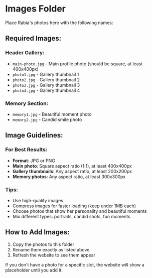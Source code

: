 # Images Folder

Place Rabia's photos here with the following names:

## Required Images:

### Header Gallery:
- `main-photo.jpg` - Main profile photo (should be square, at least 400x400px)
- `photo1.jpg` - Gallery thumbnail 1
- `photo2.jpg` - Gallery thumbnail 2  
- `photo3.jpg` - Gallery thumbnail 3
- `photo4.jpg` - Gallery thumbnail 4

### Memory Section:
- `memory1.jpg` - Beautiful moment photo
- `memory2.jpg` - Candid smile photo

## Image Guidelines:

### For Best Results:
- **Format**: JPG or PNG
- **Main photo**: Square aspect ratio (1:1), at least 400x400px
- **Gallery thumbnails**: Any aspect ratio, at least 200x200px
- **Memory photos**: Any aspect ratio, at least 300x300px

### Tips:
- Use high-quality images
- Compress images for faster loading (keep under 1MB each)
- Choose photos that show her personality and beautiful moments
- Mix different types: portraits, candid shots, fun moments

## How to Add Images:

1. Copy the photos to this folder
2. Rename them exactly as listed above
3. Refresh the website to see them appear

If you don't have a photo for a specific slot, the website will show a placeholder until you add it.
